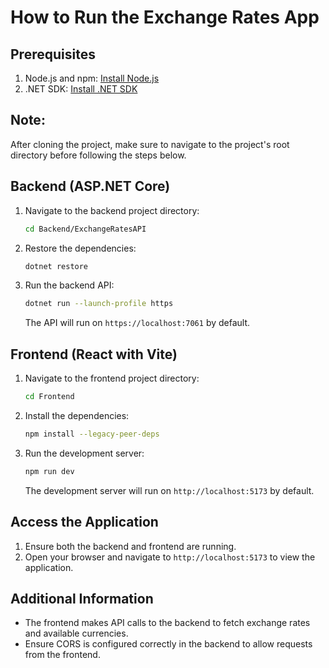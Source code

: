 # How to Run the Exchange Rates App

## Prerequisites

1. Node.js and npm: [Install Node.js](https://nodejs.org/)
2. .NET SDK: [Install .NET SDK](https://dotnet.microsoft.com/download)


## Note:

After cloning the project, make sure to navigate to the project's root directory before following the steps below.


## Backend (ASP.NET Core)

1. Navigate to the backend project directory:
    ```bash
    cd Backend/ExchangeRatesAPI
    ```

2. Restore the dependencies:
    ```bash
    dotnet restore
    ```

3. Run the backend API:
    ```bash
    dotnet run --launch-profile https
    ```

   The API will run on `https://localhost:7061` by default.

## Frontend (React with Vite)

1. Navigate to the frontend project directory:
    ```bash
    cd Frontend
    ```

2. Install the dependencies:
    ```bash
    npm install --legacy-peer-deps
    ```

3. Run the development server:
    ```bash
    npm run dev
    ```

   The development server will run on `http://localhost:5173` by default.

## Access the Application

1. Ensure both the backend and frontend are running.
2. Open your browser and navigate to `http://localhost:5173` to view the application.

## Additional Information

- The frontend makes API calls to the backend to fetch exchange rates and available currencies.
- Ensure CORS is configured correctly in the backend to allow requests from the frontend.
